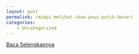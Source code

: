 ```yaml
---
layout: post
permalink: /mimpi-melihat-ikan-paus-putih-besar/
categories:
    - Uncategorized
---
```


[Baca Selengkapnya](/03)